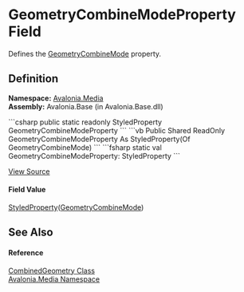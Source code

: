 # GeometryCombineModeProperty Field


Defines the <a href="P_Avalonia_Media_CombinedGeometry_GeometryCombineMode">GeometryCombineMode</a> property.



## Definition
**Namespace:** <a href="N_Avalonia_Media">Avalonia.Media</a>  
**Assembly:** Avalonia.Base (in Avalonia.Base.dll)

<Tabs groupId="api-code-preview">
<TabItem value="csharp" label="C#">
```csharp
public static readonly StyledProperty<GeometryCombineMode> GeometryCombineModeProperty
```
</TabItem>
<TabItem value="vb" label="VB">
```vb
Public Shared ReadOnly GeometryCombineModeProperty As StyledProperty(Of GeometryCombineMode)
```
</TabItem>
<TabItem value="fsharp" label="F#">
```fsharp
static val GeometryCombineModeProperty: StyledProperty<GeometryCombineMode>
```
</TabItem>
</Tabs>



<a href="https://github.com/AvaloniaUI/Avalonia/tree/master/src/Avalonia.Base/CombinedGeometry.cs" title="View the source code">View Source</a>



#### Field Value
<a href="T_Avalonia_StyledProperty_1">StyledProperty</a>(<a href="T_Avalonia_Media_GeometryCombineMode">GeometryCombineMode</a>)

## See Also


#### Reference
<a href="T_Avalonia_Media_CombinedGeometry">CombinedGeometry Class</a>  
<a href="N_Avalonia_Media">Avalonia.Media Namespace</a>  

